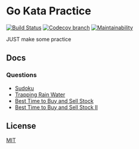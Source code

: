 # Go Kata Practice
  [![Build Status][travis-image]][travis-url]
  [![Codecov branch][codecov-image]][codecov-url]
  [![Maintainability][codeclimate-image]][codeclimate-url]

JUST make some practice


## Docs

### Questions

-   [Sudoku](./docs/sudoku.md)
-   [Trapping Rain Water](./docs/trap_rain_water.md)
-   [Best Time to Buy and Sell Stock](./docs/best_time_to_buy_and_sell_stock.md)
-   [Best Time to Buy and Sell Stock II](./docs/best_time_to_buy_and_sell_stock_II.md)

## License

  [MIT](./LICENSE)

[travis-image]: https://img.shields.io/travis/liuwill/go-kata-practice/master.svg?style=flat-square
[travis-url]: https://travis-ci.org/liuwill/go-kata-practice
[codecov-image]: https://img.shields.io/codecov/c/github/liuwill/go-kata-practice.svg?style=flat-square
[codecov-url]: https://codecov.io/gh/liuwill/go-kata-practice
[codeclimate-image]: https://api.codeclimate.com/v1/badges/356d7f0824e1b1e5d9ff/maintainability
[codeclimate-url]: https://codeclimate.com/github/liuwill/go-kata-practice/maintainability
